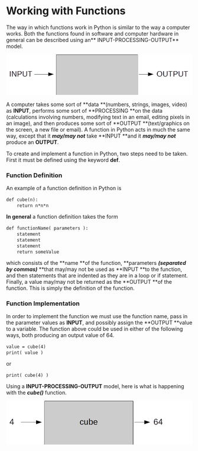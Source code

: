 # Working with Functions

The way in which functions work in Python is similar to the way a computer works.  Both the functions found in software and computer hardware in general can be described using an** INPUT-PROCESSING-OUTPUT** model.

![](/assets/inputOutputDrawing.png)

A computer takes some sort of **data **\(numbers, strings, images, video\) as **INPUT**, performs some sort of **PROCESSING **on the data \(calculations involving numbers, modifying text in an email, editing pixels in an image\), and then produces some sort of **OUTPUT **\(text/graphics on the screen, a new file or email\).  A function in Python acts in much the same way, except that it _**may/may not**_ take **INPUT **and it _**may/may not**_ produce an **OUTPUT**.

To create and implement a function in Python, two steps need to be taken.  First it must be defined using the keyword **def**.

### Function Definition

An example of a function definition in Python is

```
def cube(n):
    return n*n*n
```

**In general** a function definition takes the form

```
def functionName( parameters ):
    statement
    statement
    statement
    return someValue
```

which consists of the **name **of the function, **parameters **_\(separated by commas\)_** **that may/may not be used as **INPUT **to the function, and then statements that are indented as they are in a loop or if statement.  Finally, a value may/may not be returned as the **OUTPUT **of the function.  This is simply the definition of the function.  

### Function Implementation

In order to implement the function we must use the function name, pass in the parameter values as **INPUT**, and possibly assign the **OUTPUT **value to a variable.  The function above could be used in either of the following ways, both producing an output value of 64.

```
value = cube(4)
print( value )
```

or

```
print( cube(4) )
```

Using a **INPUT-PROCESSING-OUTPUT** model, here is what is happening with the _**cube\(\)**_ function.

![](/assets/inputOutputFunctionDrawing.png)

